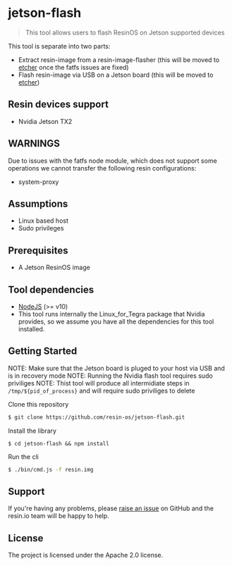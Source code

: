 # jetson-flash

> This tool allows users to flash ResinOS on Jetson supported devices

This tool is separate into two parts:
- Extract resin-image from a resin-image-flasher (this will be moved to [etcher](https://github.com/resin-io/etcher) once the fatfs issues are fixed)
- Flash resin-image via USB on a Jetson board (this will be moved to [etcher](https://github.com/resin-io/etcher))

Resin devices support
---------------------

* Nvidia Jetson TX2

WARNINGS
--------

Due to issues with the fatfs node module, which does not support some operations we cannot transfer the following resin configurations:

* system-proxy

Assumptions
-----------

- Linux based host
- Sudo privileges

Prerequisites
-------------

-  A Jetson ResinOS image 

Tool dependencies
-----------------

- [NodeJS](https://nodejs.org) (>= v10)
- This tool runs internally the Linux_for_Tegra package that Nvidia provides, so we assume you have all the dependencies for this tool installed.

Getting Started
---------------

NOTE: Make sure that the Jetson board is pluged to your host via USB and is in recovery mode
NOTE: Running the Nvidia flash tool requires sudo priviliges
NOTE: Thist tool will produce all intermidiate steps in `/tmp/${pid_of_process}` and will require sudo priviliges to delete

Clone this repository
```sh
$ git clone https://github.com/resin-os/jetson-flash.git
```

Install the library
```
$ cd jetson-flash && npm install
```

Run the cli
```sh
$ ./bin/cmd.js -f resin.img
```

Support
-------

If you're having any problems, please [raise an issue](https://github.com/resin-io/jetson-flash/issues/new) on GitHub and the resin.io team will be happy to help.

License
-------

The project is licensed under the Apache 2.0 license.
